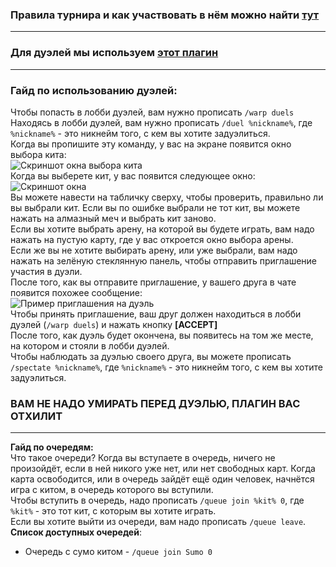 ### Правила турнира и как участвовать в нём можно найти **[тут](https://dankland.club/events/tournament)**
***
### Для дуэлей мы используем **[этот плагин](https://www.spigotmc.org/resources/duels.20171)**
***
### Гайд по использованию дуэлей:
Чтобы попасть в лобби дуэлей, вам нужно прописать `/warp duels`<br>
Находясь в лобби дуэлей, вам нужно прописать `/duel %nickname%`, где `%nickname%` - это никнейм того, с кем вы хотите задуэлиться.<br>
Когда вы пропишите эту команду, у вас на экране появится окно выбора кита:<br>
![Скриншот окна выбора кита](https://i.imgur.com/cmpm4Ok.png)<br>
Когда вы выберете кит, у вас появится следующее окно:<br>
![Скриншот окна](https://i.imgur.com/N51tinu.png)<br>
Вы можете навести на табличку сверху, чтобы проверить, правильно ли вы выбрали кит. Если вы по ошибке выбрали не тот кит, вы можете нажать на алмазный меч и выбрать кит заново.<br> 
Если вы хотите выбрать арену, на которой вы будете играть, вам надо нажать на пустую карту, где у вас откроется окно выбора арены.<br>
Если же вы не хотите выбирать арену, или уже выбрали, вам надо нажать на зелёную стеклянную панель, чтобы отправить приглашение участия в дуэли.<br>
После того, как вы отправите приглашение, у вашего друга в чате появится похожее сообщение:<br>
![Пример приглашения на дуэль](https://i.imgur.com/8ldR3P2.png)<br>
Чтобы принять приглашение, ваш друг должен находиться в лобби дуэлей (`/warp duels`) и нажать кнопку **[ACCEPT]**<br>
После того, как дуэль будет окончена, вы появитесь на том же месте, на котором и стояли в лобби дуэлей.<br>
Чтобы наблюдать за дуэлью своего друга, вы можете прописать `/spectate %nickname%`, где `%nickname%` - это никнейм того, с кем вы хотите задуэлиться.<br>
### ВАМ НЕ НАДО УМИРАТЬ ПЕРЕД ДУЭЛЬЮ, ПЛАГИН ВАС ОТХИЛИТ
***
**Гайд по очередям:**<br>
Что такое очереди? Когда вы вступаете в очередь, ничего не произойдёт, если в ней никого уже нет, или нет свободных карт. Когда карта освободится, или в очередь зайдёт ещё один человек, начнётся игра с китом, в очередь которого вы вступили.<br>
Чтобы вступить в очередь, надо прописать `/queue join %kit% 0`, где `%kit%` - это тот кит, с которым вы хотите играть.<br>
Если вы хотите выйти из очереди, вам надо прописать `/queue leave`.<br>
**Список доступных очередей**:<br>
* Очередь с сумо китом - `/queue join Sumo 0`
